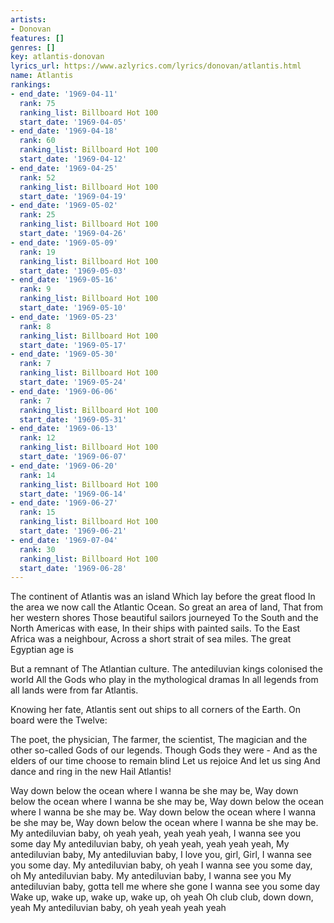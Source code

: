 ```yaml
---
artists:
- Donovan
features: []
genres: []
key: atlantis-donovan
lyrics_url: https://www.azlyrics.com/lyrics/donovan/atlantis.html
name: Atlantis
rankings:
- end_date: '1969-04-11'
  rank: 75
  ranking_list: Billboard Hot 100
  start_date: '1969-04-05'
- end_date: '1969-04-18'
  rank: 60
  ranking_list: Billboard Hot 100
  start_date: '1969-04-12'
- end_date: '1969-04-25'
  rank: 52
  ranking_list: Billboard Hot 100
  start_date: '1969-04-19'
- end_date: '1969-05-02'
  rank: 25
  ranking_list: Billboard Hot 100
  start_date: '1969-04-26'
- end_date: '1969-05-09'
  rank: 19
  ranking_list: Billboard Hot 100
  start_date: '1969-05-03'
- end_date: '1969-05-16'
  rank: 9
  ranking_list: Billboard Hot 100
  start_date: '1969-05-10'
- end_date: '1969-05-23'
  rank: 8
  ranking_list: Billboard Hot 100
  start_date: '1969-05-17'
- end_date: '1969-05-30'
  rank: 7
  ranking_list: Billboard Hot 100
  start_date: '1969-05-24'
- end_date: '1969-06-06'
  rank: 7
  ranking_list: Billboard Hot 100
  start_date: '1969-05-31'
- end_date: '1969-06-13'
  rank: 12
  ranking_list: Billboard Hot 100
  start_date: '1969-06-07'
- end_date: '1969-06-20'
  rank: 14
  ranking_list: Billboard Hot 100
  start_date: '1969-06-14'
- end_date: '1969-06-27'
  rank: 15
  ranking_list: Billboard Hot 100
  start_date: '1969-06-21'
- end_date: '1969-07-04'
  rank: 30
  ranking_list: Billboard Hot 100
  start_date: '1969-06-28'
---
```


The continent of Atlantis was an island
Which lay before the great flood
In the area we now call the Atlantic Ocean.
So great an area of land,
That from her western shores
Those beautiful sailors journeyed
To the South and the North Americas with ease,
In their ships with painted sails.
To the East Africa was a neighbour, 
Across a short strait of sea miles. 
The great Egyptian age is 

But a remnant of The Atlantian culture.
The antediluvian kings colonised the world
All the Gods who play in the mythological dramas
In all legends from all lands were from far Atlantis.

Knowing her fate,
Atlantis sent out ships to all corners of the Earth.
On board were the Twelve: 

The poet, the physician, The farmer, the scientist,
The magician and the other so-called Gods of our legends.
Though Gods they were -
And as the elders of our time choose to remain blind 
Let us rejoice 
And let us sing 
And dance and ring in the new Hail Atlantis!

Way down below the ocean where I wanna be she may be,
Way down below the ocean where I wanna be she may be,
Way down below the ocean where I wanna be she may be.
Way down below the ocean where I wanna be she may be,
Way down below the ocean where I wanna be she may be.
My antediluvian baby, oh yeah yeah, yeah yeah yeah,
I wanna see you some day
My antediluvian baby, oh yeah yeah, yeah yeah yeah,
My antediluvian baby, 
My antediluvian baby, I love you, girl,
Girl, I wanna see you some day. 
My antediluvian baby, oh yeah
I wanna see you some day, oh My antediluvian baby.
My antediluvian baby, I wanna see you
My antediluvian baby, gotta tell me where she gone
I wanna see you some day Wake up, wake up, wake up, wake up,
oh yeah Oh club club, down down, yeah
My antediluvian baby, oh yeah yeah yeah yeah



